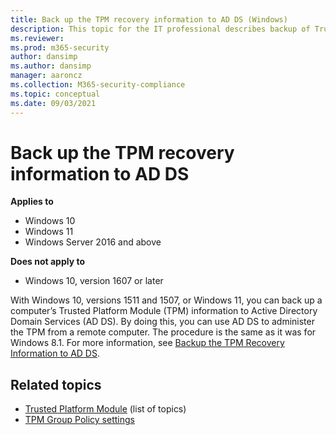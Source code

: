 ```yaml
---
title: Back up the TPM recovery information to AD DS (Windows)
description: This topic for the IT professional describes backup of Trusted Platform Module (TPM) information.
ms.reviewer: 
ms.prod: m365-security
author: dansimp
ms.author: dansimp
manager: aaroncz
ms.collection: M365-security-compliance
ms.topic: conceptual
ms.date: 09/03/2021
---
```


# Back up the TPM recovery information to AD DS

**Applies to**
-   Windows 10
-   Windows 11
-   Windows Server 2016 and above

**Does not apply to**

-   Windows 10, version 1607 or later

With Windows 10, versions 1511 and 1507, or Windows 11, you can back up a computer’s Trusted Platform Module (TPM) information to Active Directory Domain Services (AD DS). By doing this, you can use AD DS to administer the TPM from a remote computer. The procedure is the same as it was for Windows 8.1. For more information, see [Backup the TPM Recovery Information to AD DS](/previous-versions/windows/it-pro/windows-8.1-and-8/dn466534(v=ws.11)).

## Related topics

- [Trusted Platform Module](trusted-platform-module-top-node.md) (list of topics)
- [TPM Group Policy settings](trusted-platform-module-services-group-policy-settings.md)